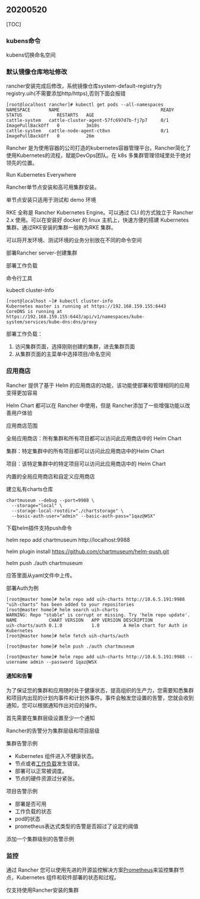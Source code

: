 ## 20200520

[TOC]

### kubens命令

kubens切换命名空间



### 默认镜像仓库地址修改

rancher安装完成后修改，系统镜像仓库system-default-registry为registry.uih(不需要添加http/https),否则下面会报错

```shell
[root@localhost rancher]# kubectl get pods --all-namespaces
NAMESPACE       NAME                                      READY   STATUS             RESTARTS   AGE
cattle-system   cattle-cluster-agent-57fc697d7b-fj7p7     0/1     ImagePullBackOff   0          3m10s
cattle-system   cattle-node-agent-ct8xn                   0/1     ImagePullBackOff   0          26m
```



Rancher 是为使用容器的公司打造的kubernetes容器管理平台。Rancher简化了使用Kubernetes的流程，赋能DevOps团队。在 k8s 多集群管理领域里处于绝对领先的位置。

Run Kubernetes Everywhere



Rancher单节点安装和高可用集群安装。

单节点安装只适用于测试和 demo 环境



RKE 全称是 Rancher Kubernetes Engine。可以通过 CLI 的方式独立于 Rancher 2.x 使用。可以在安装好
docker 的 linux 主机上，快速方便的搭建 Kubernetes 集群。通过RKE安装的集群一般称为RKE 集群。



可以将开发环境、测试环境的业务分别放在不同的命令空间



部署Rancher server-创建集群

部署工作负载

命令行工具



kubectl cluster-info

```shell
[root@localhost ~]# kubectl cluster-info
Kubernetes master is running at https://192.168.159.155:6443
CoreDNS is running at https://192.168.159.155:6443/api/v1/namespaces/kube-system/services/kube-dns:dns/proxy
```



部署工作负载：

1. 访问集群页面，选择刚刚创建的集群，进去集群页面
2. 从集群页面的主菜单中选择项目/命名空间



### 应用商店

Rancher 提供了基于 Helm 的应用商店的功能，该功能使部署和管理相同的应用变得更加容易

Helm Chart 都可以在 Rancher 中使用，但是 Rancher添加了一些增强功能以改善用户体验

应用商店范围

全局应用商店：所有集群和所有项目都可以访问此应用商店中的 Helm Chart

集群：特定集群中的所有项目都可以访问此应用商店中的Helm Chart

项目：该特定集群中的特定项目可以访问此应用商店中的 Helm Chart



内置的全局应用商店和自定义应用商店



建立私有charts仓库

```shell
chartmuseum --debug --port=9988 \
  --storage="local" \
  --storage-local-rootdir="./chartstorage" \
  --basic-auth-user="admin" --basic-auth-pass="1qaz@WSX" 
```

下载helm插件支持push命令

helm repo add chartmuseum http://localhost:9988

helm plugin install https://github.com/chartmuseum/helm-push.git

helm push  ./auth chartmuseum

应答里面从yaml文件中上传。

部署Auth为例



```shell
[root@master home]# helm repo add uih-charts http://10.6.5.191:9988
"uih-charts" has been added to your repositories
[root@master home]# helm search uih-charts
WARNING: Repo "stable" is corrupt or missing. Try 'helm repo update'.
NAME           	CHART VERSION	APP VERSION	DESCRIPTION                        
uih-charts/auth	0.1.0        	1.0        	A Helm chart for Auth in Kubernetes
[root@master home]# helm fetch uih-charts/auth

[root@master home]# helm push ./auth chartmuseum

[root@master home]# helm repo add uih-charts http://10.6.5.191:9988 --username admin --password 1qaz@WSX
```



#### 通知和告警

为了保证您的集群和应用随时处于健康状态，提高组织的生产力，您需要知悉集群和项目内出现的计划内事件和计划外事件。事件会触发您设置的告警，您就会收到通知，您可以根据通知作出对应的操作。



首先需要在集群层级设置至少一个通知



Rancher的告警分为集群层级和项目层级

集群告警示例

- Kubernetes 组件进入不健康状态。
- 节点或者[工作负载](https://rancher2.docs.rancher.cn/docs/k8s-in-rancher/workloads/_index)发生错误。
- 部署可以正常被调度。
- 节点的硬件资源过分紧张。



项目告警示例

* 部署是否可用
* 工作负载的状态
* pod的状态
* prometheus表达式类型的告警是否超过了设定的阈值



添加一个集群级别的告警示例



### 监控

通过 Rancher 您可以使用先进的开源监控解决方案[Prometheus](https://prometheus.io/)来监控集群节点，Kubernetes 组件和软件部署的状态和过程。



仅支持使用Rancher安装的集群

















